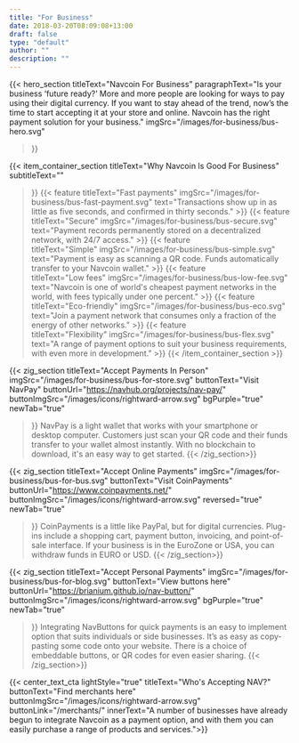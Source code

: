 ```yaml
---
title: "For Business"
date: 2018-03-20T08:09:08+13:00
draft: false
type: "default"
author: ""
description: ""
---
```

{{< hero_section
titleText="Navcoin For Business"
paragraphText="Is your business ‘future ready?’ More and more people are looking for ways to pay using their digital currency. If you want to stay ahead of the trend, now’s the time to start accepting it at your store and online. Navcoin has the right payment solution for your&nbsp;business."
imgSrc="/images/for-business/bus-hero.svg"
>}}

{{< item_container_section 
    titleText="Why Navcoin Is Good For&nbsp;Business"
    subtitleText=""
>}}
    {{< feature 
        titleText="Fast payments"
        imgSrc="/images/for-business/bus-fast-payment.svg"
        text="Transactions show up in as little as five seconds, and confirmed in thirty&nbsp;seconds."
    >}}
    {{< feature 
        titleText="Secure"
        imgSrc="/images/for-business/bus-secure.svg"
        text="Payment records permanently stored on a decentralized network, with 24/7&nbsp;access."
    >}}
    {{< feature                 
        titleText="Simple"
        imgSrc="/images/for-business/bus-simple.svg"
        text="Payment is easy as scanning a QR code. Funds automatically transfer to your Navcoin&nbsp;wallet."
    >}}
    {{< feature                 
        titleText="Low fees"
        imgSrc="/images/for-business/bus-low-fee.svg"
        text="Navcoin is one of world's cheapest payment networks in the world, with fees typically under one&nbsp;percent."
    >}}
    {{< feature                 
        titleText="Eco-friendly"
        imgSrc="/images/for-business/bus-eco.svg"
        text="Join a payment network that consumes only a fraction of the energy of other&nbsp;networks."
    >}}
    {{< feature                 
        titleText="Flexibility"
        imgSrc="/images/for-business/bus-flex.svg"
        text="A range of payment options to suit your business requirements, with even more in&nbsp;development."
    >}}
{{< /item_container_section >}}

{{< zig_section
  titleText="Accept Payments In Person"
  imgSrc="/images/for-business/bus-for-store.svg"
  buttonText="Visit NavPay"
  buttonUrl="https://navhub.org/projects/nav-pay/"
  buttonImgSrc="/images/icons/rightward-arrow.svg"
  bgPurple="true"
  newTab="true"
>}}
NavPay is a light wallet that works with your smartphone or desktop computer. Customers just scan your QR code and their funds transfer to your wallet almost instantly. With no blockchain to download, it's an easy way to get&nbsp;started.
{{< /zig_section>}}

{{< zig_section
titleText="Accept Online Payments"
imgSrc="/images/for-business/bus-for-bus.svg"
buttonText="Visit CoinPayments"
buttonUrl="https://www.coinpayments.net/"
buttonImgSrc="/images/icons/rightward-arrow.svg"
reversed="true"
newTab="true"
>}}
CoinPayments is a little like PayPal, but for digital currencies. Plug-ins include a shopping cart, payment button, invoicing, and point-of-sale interface. If your business is in the EuroZone or USA, you can withdraw funds in EURO or&nbsp;USD.
{{< /zig_section>}}

{{< zig_section
  titleText="Accept Personal Payments"
  imgSrc="/images/for-business/bus-for-blog.svg"
  buttonText="View buttons here"
  buttonUrl="https://brianium.github.io/nav-button/"
  buttonImgSrc="/images/icons/rightward-arrow.svg"
  bgPurple="true"
  newTab="true"
>}}
Integrating NavButtons for quick payments is an easy to implement option that suits individuals or side businesses. It’s as easy as copy-pasting some code onto your website. There is a choice of embeddable buttons, or QR codes for even easier&nbsp;sharing.
{{< /zig_section>}}

{{< center_text_cta
    lightStyle="true"
    titleText="Who's Accepting NAV?"
    buttonText="Find merchants here"
    buttonImgSrc="/images/icons/rightward-arrow.svg"
    buttonLink="/merchants/"
    innerText="A number of businesses have already begun to integrate Navcoin as a payment option, and with them you can easily purchase a range of products and&nbsp;services.">}}